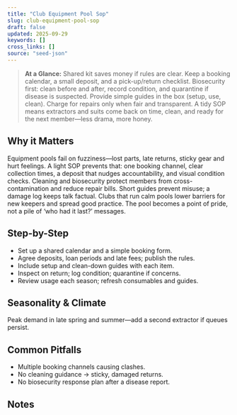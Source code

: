 ```yaml
---
title: "Club Equipment Pool Sop"
slug: club-equipment-pool-sop
draft: false
updated: 2025-09-29
keywords: []
cross_links: []
source: "seed-json"
---
```


> **At a Glance:** Shared kit saves money if rules are clear. Keep a booking calendar, a small deposit, and a pick-up/return checklist. Biosecurity first: clean before and after, record condition, and quarantine if disease is suspected. Provide simple guides in the box (setup, use, clean). Charge for repairs only when fair and transparent. A tidy SOP means extractors and suits come back on time, clean, and ready for the next member—less drama, more honey.

## Why it Matters
Equipment pools fail on fuzziness—lost parts, late returns, sticky gear and hurt feelings. A light SOP prevents that: one booking channel, clear collection times, a deposit that nudges accountability, and visual condition checks. Cleaning and biosecurity protect members from cross-contamination and reduce repair bills. Short guides prevent misuse; a damage log keeps talk factual. Clubs that run calm pools lower barriers for new keepers and spread good practice. The pool becomes a point of pride, not a pile of ‘who had it last?’ messages.

## Step-by-Step
- Set up a shared calendar and a simple booking form.
- Agree deposits, loan periods and late fees; publish the rules.
- Include setup and clean-down guides with each item.
- Inspect on return; log condition; quarantine if concerns.
- Review usage each season; refresh consumables and guides.

## Seasonality & Climate
Peak demand in late spring and summer—add a second extractor if queues persist.

## Common Pitfalls
- Multiple booking channels causing clashes.
- No cleaning guidance → sticky, damaged returns.
- No biosecurity response plan after a disease report.

## Notes
